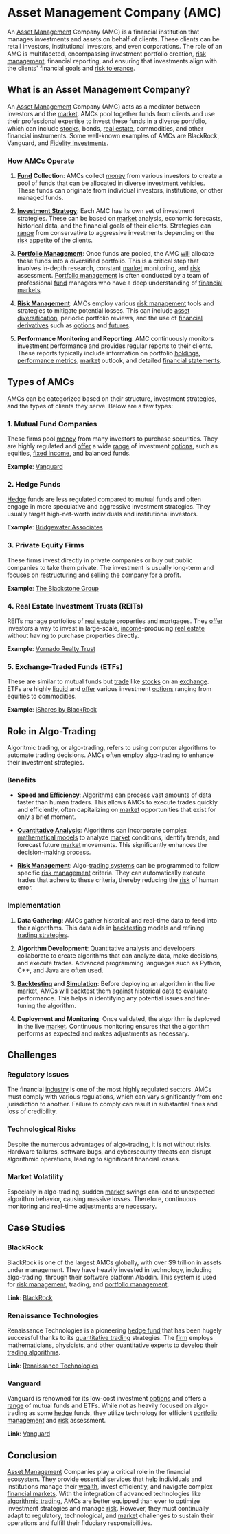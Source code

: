 # Asset Management Company (AMC)

An [Asset Management](../a/asset_management.md) Company (AMC) is a financial institution that manages investments and assets on behalf of clients. These clients can be retail investors, institutional investors, and even corporations. The role of an AMC is multifaceted, encompassing investment portfolio creation, [risk management](../r/risk_management.md), financial reporting, and ensuring that investments align with the clients' financial goals and [risk tolerance](../r/risk_tolerance.md).

## What is an Asset Management Company?

An [Asset Management](../a/asset_management.md) Company (AMC) acts as a mediator between investors and the [market](../m/market.md). AMCs pool together funds from clients and use their professional expertise to invest these funds in a diverse portfolio, which can include [stocks](../s/stock.md), bonds, [real estate](../r/real_estate.md), commodities, and other financial instruments. Some well-known examples of AMCs are BlackRock, Vanguard, and [Fidelity Investments](../f/fidelity_investments.md).

### How AMCs Operate

1. **[Fund](../f/fund.md) Collection**:
   AMCs collect [money](../m/money.md) from various investors to create a pool of funds that can be allocated in diverse investment vehicles. These funds can originate from individual investors, institutions, or other managed funds.

2. **[Investment Strategy](../i/investment_strategy.md)**:
   Each AMC has its own set of investment strategies. These can be based on [market](../m/market.md) analysis, economic forecasts, historical data, and the financial goals of their clients. Strategies can [range](../r/range.md) from conservative to aggressive investments depending on the [risk](../r/risk.md) appetite of the clients.

3. **[Portfolio Management](../p/par.md)**:
   Once funds are pooled, the AMC [will](../w/will.md) allocate these funds into a diversified portfolio. This is a critical step that involves in-depth research, constant [market](../m/market.md) monitoring, and [risk](../r/risk.md) assessment. [Portfolio management](../p/par.md) is often conducted by a team of professional [fund](../f/fund.md) managers who have a deep understanding of [financial markets](../f/financial_market.md).

4. **[Risk Management](../r/risk_management.md)**:
   AMCs employ various [risk management](../r/risk_management.md) tools and strategies to mitigate potential losses. This can include [asset](../a/asset.md) [diversification](../d/diversification.md), periodic portfolio reviews, and the use of [financial derivatives](../f/financial_derivatives.md) such as [options](../o/options.md) and [futures](../f/futures.md).

5. **Performance Monitoring and Reporting**:
   AMC continuously monitors investment performance and provides regular reports to their clients. These reports typically include information on portfolio [holdings](../h/holdings.md), [performance metrics](../p/performance_metrics.md), [market](../m/market.md) outlook, and detailed [financial statements](../f/financial_statements.md).

## Types of AMCs

AMCs can be categorized based on their structure, investment strategies, and the types of clients they serve. Below are a few types:

### 1. **Mutual Fund Companies**

These firms pool [money](../m/money.md) from many investors to purchase securities. They are highly regulated and [offer](../o/offer.md) a wide [range](../r/range.md) of investment [options](../o/options.md), such as equities, [fixed income](../f/fixed_income.md), and balanced funds.

**Example**: [Vanguard](https://about.vanguard.com/what-sets-vanguard-apart/)

### 2. **Hedge Funds**

[Hedge](../h/hedge.md) funds are less regulated compared to mutual funds and often engage in more speculative and aggressive investment strategies. They usually target high-net-worth individuals and institutional investors.

**Example**: [Bridgewater Associates](https://www.bwater.com/)

### 3. **Private Equity Firms**

These firms invest directly in private companies or buy out public companies to take them private. The investment is usually long-term and focuses on [restructuring](../r/restructuring.md) and selling the company for a [profit](../p/profit.md).

**Example**: [The Blackstone Group](https://www.blackstone.com/)

### 4. **Real Estate Investment Trusts (REITs)**

REITs manage portfolios of [real estate](../r/real_estate.md) properties and mortgages. They [offer](../o/offer.md) investors a way to invest in large-scale, [income](../i/income.md)-producing [real estate](../r/real_estate.md) without having to purchase properties directly.

**Example**: [Vornado Realty Trust](https://www.vno.com/)

### 5. **Exchange-Traded Funds (ETFs)**

These are similar to mutual funds but [trade](../t/trade.md) like [stocks](../s/stock.md) on an [exchange](../e/exchange.md). ETFs are highly [liquid](../l/liquid.md) and [offer](../o/offer.md) various investment [options](../o/options.md) ranging from equities to commodities.

**Example**: [iShares by BlackRock](https://www.ishares.com/us)

## Role in Algo-Trading

Algoritmic trading, or algo-trading, refers to using computer algorithms to automate trading decisions. AMCs often employ algo-trading to enhance their investment strategies.

### Benefits

- **Speed and [Efficiency](../e/efficiency.md)**:
  Algorithms can process vast amounts of data faster than human traders. This allows AMCs to execute trades quickly and efficiently, often capitalizing on [market](../m/market.md) opportunities that exist for only a brief moment.

- **[Quantitative Analysis](../q/quantitative_analysis.md)**:
  Algorithms can incorporate complex [mathematical models](../m/mathematical_models_in_trading.md) to analyze [market](../m/market.md) conditions, identify trends, and forecast future [market](../m/market.md) movements. This significantly enhances the decision-making process.

- **[Risk Management](../r/risk_management.md)**:
  Algo-[trading systems](../t/trading_systems.md) can be programmed to follow specific [risk management](../r/risk_management.md) criteria. They can automatically execute trades that adhere to these criteria, thereby reducing the [risk](../r/risk.md) of human error.

### Implementation

1. **Data Gathering**:
   AMCs gather historical and real-time data to feed into their algorithms. This data aids in [backtesting](../b/backtesting.md) models and refining [trading strategies](../t/trading_strategies.md).

2. **Algorithm Development**:
   Quantitative analysts and developers collaborate to create algorithms that can analyze data, make decisions, and execute trades. Advanced programming languages such as Python, C++, and Java are often used.

3. **[Backtesting](../b/backtesting.md) and [Simulation](../s/simulation_in_trading.md)**:
   Before deploying an algorithm in the live [market](../m/market.md), AMCs [will](../w/will.md) backtest them against historical data to evaluate performance. This helps in identifying any potential issues and fine-tuning the algorithm.

4. **Deployment and Monitoring**:
   Once validated, the algorithm is deployed in the live [market](../m/market.md). Continuous monitoring ensures that the algorithm performs as expected and makes adjustments as necessary.

## Challenges

### Regulatory Issues

The financial [industry](../i/industry.md) is one of the most highly regulated sectors. AMCs must comply with various regulations, which can vary significantly from one jurisdiction to another. Failure to comply can result in substantial fines and loss of credibility.

### Technological Risks

Despite the numerous advantages of algo-trading, it is not without risks. Hardware failures, software bugs, and cybersecurity threats can disrupt algorithmic operations, leading to significant financial losses.

### Market Volatility

Especially in algo-trading, sudden [market](../m/market.md) swings can lead to unexpected algorithm behavior, causing massive losses. Therefore, continuous monitoring and real-time adjustments are necessary.

## Case Studies

### BlackRock

BlackRock is one of the largest AMCs globally, with over $9 trillion in assets under management. They have heavily invested in technology, including algo-trading, through their software platform Aladdin. This system is used for [risk management](../r/risk_management.md), trading, and [portfolio management](../p/par.md).

**Link**: [BlackRock](https://www.blackrock.com/)

### Renaissance Technologies

Renaissance Technologies is a pioneering [hedge fund](../h/hedge_fund.md) that has been hugely successful thanks to its [quantitative trading](../q/quantitative_trading.md) strategies. The [firm](../f/firm.md) employs mathematicians, physicists, and other quantitative experts to develop their [trading algorithms](../t/trading_algorithms.md).

**Link**: [Renaissance Technologies](https://www.rentec.com/)

### Vanguard

Vanguard is renowned for its low-cost investment [options](../o/options.md) and offers a [range](../r/range.md) of mutual funds and ETFs. While not as heavily focused on algo-trading as some [hedge](../h/hedge.md) funds, they utilize technology for efficient [portfolio management](../p/par.md) and [risk](../r/risk.md) assessment.

**Link**: [Vanguard](https://about.vanguard.com/what-sets-vanguard-apart/)

## Conclusion

[Asset Management](../a/asset_management.md) Companies play a critical role in the financial ecosystem. They provide essential services that help individuals and institutions manage their [wealth](../w/wealth.md), invest efficiently, and navigate complex [financial markets](../f/financial_market.md). With the integration of advanced technologies like [algorithmic trading](../a/accountability.md), AMCs are better equipped than ever to optimize investment strategies and manage [risk](../r/risk.md). However, they must continually adapt to regulatory, technological, and [market](../m/market.md) challenges to sustain their operations and fulfill their fiduciary responsibilities.